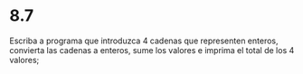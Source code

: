 # 8.7

Escriba a programa que introduzca 4 cadenas que representen enteros, convierta las cadenas a enteros, sume los valores e imprima el total de los 4 valores;

